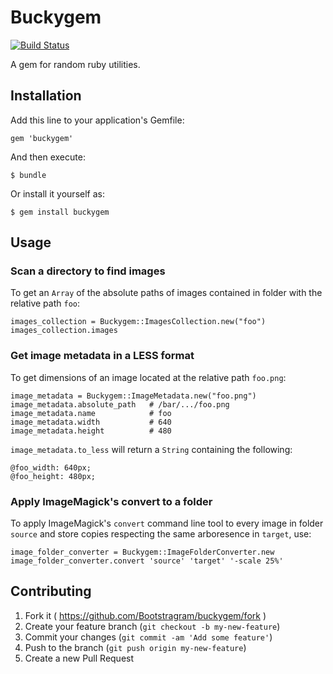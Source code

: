 # Buckygem

[![Build Status](https://travis-ci.org/Bootstragram/buckygem.svg?branch=master)](https://travis-ci.org/Bootstragram/buckygem)

A gem for random ruby utilities.

## Installation

Add this line to your application's Gemfile:

    gem 'buckygem'

And then execute:

    $ bundle

Or install it yourself as:

    $ gem install buckygem

## Usage

### Scan a directory to find images

To get an `Array` of the absolute paths of images contained in folder with the relative path `foo`:

    images_collection = Buckygem::ImagesCollection.new("foo")
    images_collection.images

### Get image metadata in a LESS format

To get dimensions of an image located at the relative path `foo.png`:

    image_metadata = Buckygem::ImageMetadata.new("foo.png")
    image_metadata.absolute_path   # /bar/.../foo.png
    image_metadata.name            # foo
    image_metadata.width           # 640
    image_metadata.height          # 480

`image_metadata.to_less` will return a `String` containing the following:

    @foo_width: 640px;
    @foo_height: 480px;
           
### Apply ImageMagick's convert to a folder

To apply ImageMagick's `convert` command line tool to every image in folder `source` and store
copies respecting the same arboresence in `target`, use:

    image_folder_converter = Buckygem::ImageFolderConverter.new
    image_folder_converter.convert 'source' 'target' '-scale 25%'

## Contributing

1. Fork it ( https://github.com/Bootstragram/buckygem/fork )
2. Create your feature branch (`git checkout -b my-new-feature`)
3. Commit your changes (`git commit -am 'Add some feature'`)
4. Push to the branch (`git push origin my-new-feature`)
5. Create a new Pull Request

